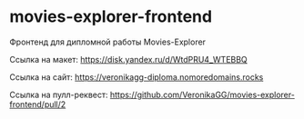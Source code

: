 # movies-explorer-frontend

Фронтенд для дипломной работы Movies-Explorer

Ссылка на макет: https://disk.yandex.ru/d/WtdPRU4_WTEBBQ

Ссылка на сайт: https://veronikagg-diploma.nomoredomains.rocks

Ссылка на пулл-реквест: https://github.com/VeronikaGG/movies-explorer-frontend/pull/2
